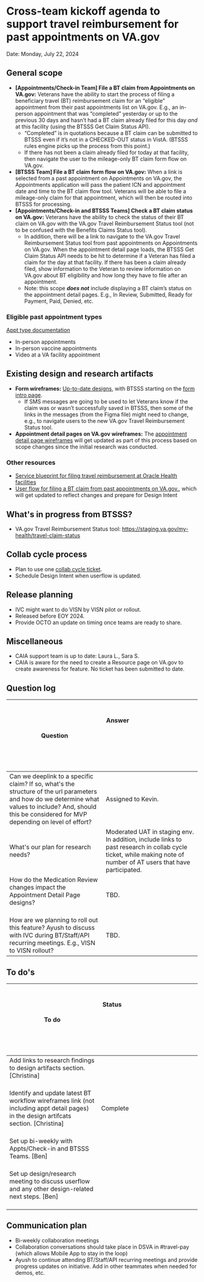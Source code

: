 # Cross-team kickoff agenda to support travel reimbursement for past appointments on VA.gov

Date: Monday, July 22, 2024

## General scope

- **[Appointments/Check-in Team] File a BT claim from Appointments on VA.gov:** Veterans have the ability to start the process of filing a beneficiary travel (BT) reimbursement claim for an “eligible” appointment from their past appointments list on VA.gov. E.g., an in-person appointment that was “completed” yesterday or up to the previous 30 days and hasn’t had a BT claim already filed for this day _and_ at this facility (using the BTSSS Get Claim Status API). 
   - “Completed” is in quotations because a BT claim can be submitted to BTSSS even if it’s not in a CHECKED-OUT status in VistA. (BTSSS rules engine picks up the process from this point.)
   - If there has not been a claim already filed for today at that facility, then navigate the user to the mileage-only BT claim form flow on VA.gov. 
- **[BTSSS Team] File a BT claim form flow on VA.gov:** When a link is selected from a past appointment on Appointments on VA.gov, the Appointments application will pass the patient ICN and appointment date and time to the BT claim flow tool. Veterans will be able to file a mileage-only claim for that appointment, which will then be routed into BTSSS for processing. 
- **[Appointments/Check-in and BTSSS Teams] Check a BT claim status on VA.gov:** Veterans have the ability to check the status of their BT claim on VA.gov with the VA.gov Travel Reimbursement Status tool (not to be confused with the Benefits Claims Status tool).
   - In addition, there will be a link to navigate to the VA.gov Travel Reimbursement Status tool from past appointments on Appointments on VA.gov. When the appointment detail page loads, the BTSSS Get Claim Status API needs to be hit to determine if a Veteran has filed a claim for the day at that facility. If there has been a claim already filed, show information to the Veteran to review information on VA.gov about BT eligibility and how long they have to file after an appointment. 
   - Note: this scope **_does not_** include displaying a BT claim’s status on the appointment detail pages. E.g., In Review, Submitted, Ready for Payment, Paid, Denied, etc.
 
### Eligible past appointment types

[Appt type documentation](https://github.com/department-of-veterans-affairs/va.gov-team/tree/master/products/health-care/appointments/va-online-scheduling/feature-reference#appointment-details-views)

- In-person appointments
- In-person vaccine appointments 
- Video at a VA facility appointment

  

## Existing design and research artifacts 

- **Form wireframes:** [Up-to-date designs](https://www.figma.com/design/pnR05o7NPJDS0KFUSQ0eE3/LoROTA-Travel-Reimbursement-%7C-PCI?node-id=3592-4824&t=JbmPVn8Znw5BOZVZ-1), with BTSSS starting on the [form intro page](https://www.figma.com/design/pnR05o7NPJDS0KFUSQ0eE3/LoROTA-Travel-Reimbursement-%7C-PCI?node-id=3593-3077&t=JbmPVn8Znw5BOZVZ-1).
   - If SMS messages are going to be used to let Veterans know if the claim was or wasn’t successfully saved in BTSSS, then some of the links in the messages (from the Figma file) might need to change, e.g., to navigate users to the new VA.gov Travel Reimbursement Status tool.
- **Appointment detail pages on VA.gov wireframes:** The [appointment detail page wireframes](https://www.figma.com/design/pnR05o7NPJDS0KFUSQ0eE3/LoROTA-Travel-Reimbursement-%7C-PCI?node-id=3594-8284&t=JbmPVn8Znw5BOZVZ-1) will get updated as part of this process based on scope changes since the initial research was conducted.

### Other resources

- [Service blueprint for filing travel reimbursement at Oracle Health facilities](https://app.mural.co/t/departmentofveteransaffairs9999/m/departmentofveteransaffairs9999/1707427471672/75fb6b9eea27c7b854e8b31c0e9017e2a54bb95a?sender=u37bb983bd3fc3cc00c7d3286)
- [User flow for filing a BT claim from past appointments on VA.gov.](https://app.mural.co/t/departmentofveteransaffairs9999/m/departmentofveteransaffairs9999/1695774555765/73dec2c323f80ae6cb2a6e0a646221e2aeb680c4?sender=u37bb983bd3fc3cc00c7d3286), which will get updated to reflect changes and prepare for Design Intent

## What's in progress from BTSSS?

- VA.gov Travel Reimbursement Status tool: https://staging.va.gov/my-health/travel-claim-status
 
## Collab cycle process

- Plan to use one [collab cycle ticket](https://github.com/department-of-veterans-affairs/va.gov-team/issues/87696).
- Schedule Design Intent when userflow is updated.

## Release planning

- IVC might want to do VISN by VISN pilot or rollout.
- Released before EOY 2024.
- Provide OCTO an update on timing once teams are ready to share. 

## Miscellaneous

- CAIA support team is up to date: Laura L., Sara S.
- CAIA is aware for the need to create a Resource page on VA.gov to create awareness for feature. No ticket has been submitted to date. 

## Question log 

| Question | <br><br>Answer &nbsp; &nbsp; &nbsp; &nbsp; &nbsp; &nbsp; &nbsp; &nbsp; &nbsp; &nbsp; &nbsp; &nbsp; &nbsp; &nbsp; &nbsp; &nbsp; &nbsp; &nbsp; &nbsp; &nbsp; &nbsp; &nbsp; &nbsp; &nbsp; &nbsp; &nbsp; &nbsp; &nbsp; &nbsp; &nbsp; &nbsp; &nbsp; &nbsp; &nbsp; &nbsp; &nbsp; &nbsp; &nbsp; &nbsp; &nbsp; &nbsp; &nbsp; &nbsp; &nbsp; &nbsp; &nbsp; &nbsp; &nbsp; &nbsp; &nbsp; &nbsp; &nbsp; &nbsp; &nbsp; &nbsp; &nbsp; &nbsp; &nbsp; &nbsp; &nbsp; &nbsp; &nbsp; &nbsp; &nbsp; &nbsp; &nbsp; &nbsp; &nbsp; &nbsp; &nbsp; &nbsp; &nbsp; &nbsp; &nbsp; &nbsp; &nbsp; &nbsp; &nbsp; &nbsp; &nbsp; &nbsp; &nbsp; &nbsp; &nbsp; &nbsp; &nbsp; &nbsp; &nbsp; &nbsp; &nbsp; &nbsp; &nbsp; &nbsp; &nbsp; &nbsp; &nbsp; &nbsp; &nbsp; &nbsp; &nbsp; &nbsp; &nbsp; &nbsp; &nbsp; &nbsp; &nbsp; &nbsp; &nbsp; &nbsp; &nbsp; &nbsp; &nbsp; &nbsp; &nbsp; &nbsp; &nbsp; &nbsp; &nbsp; &nbsp; &nbsp; &nbsp; &nbsp; &nbsp; &nbsp; &nbsp; &nbsp; &nbsp; &nbsp; &nbsp; &nbsp; &nbsp; &nbsp; &nbsp; &nbsp; &nbsp; &nbsp; &nbsp; &nbsp; &nbsp; &nbsp; &nbsp; &nbsp; &nbsp; &nbsp; &nbsp; &nbsp; &nbsp; &nbsp; &nbsp; &nbsp; &nbsp; &nbsp; &nbsp; &nbsp; &nbsp; &nbsp; &nbsp; &nbsp; &nbsp; &nbsp; &nbsp; &nbsp; &nbsp; &nbsp; &nbsp; &nbsp; &nbsp; &nbsp; &nbsp;|
| ------------------- | ----------  | 
| Can we deeplink to a specific claim? If so, what's the structure of the url parameters and how do we determine what values to include? And, should this be considered for MVP depending on level of effort? |  Assigned to Kevin. |
| What's our plan for research needs? |  Moderated UAT in staging env. In addition, include links to past research in collab cycle ticket, while making note of number of AT users that have participated. |
| How do the Medication Review changes impact the Appointment Detail Page designs?<br><br> | TBD. |
| How are we planning to roll out this feature? Ayush to discuss with IVC during BT/Staff/API recurring meetings. E.g., VISN to VISN rollout? | TBD. |

## To do's

| To do | <br><br>Status &nbsp; &nbsp; &nbsp; &nbsp; &nbsp; &nbsp; &nbsp; &nbsp; &nbsp; &nbsp; &nbsp; &nbsp; &nbsp; &nbsp; &nbsp; &nbsp; &nbsp; &nbsp; &nbsp; &nbsp; &nbsp; &nbsp; &nbsp; &nbsp; &nbsp; &nbsp; &nbsp; &nbsp; &nbsp; &nbsp; &nbsp; &nbsp; &nbsp; &nbsp; &nbsp; &nbsp; &nbsp; &nbsp; &nbsp; &nbsp; &nbsp; &nbsp; &nbsp; &nbsp; &nbsp; &nbsp; &nbsp; &nbsp; &nbsp; &nbsp; &nbsp; &nbsp; &nbsp; &nbsp; &nbsp; &nbsp; &nbsp; &nbsp; &nbsp; &nbsp; &nbsp; &nbsp; &nbsp; &nbsp; &nbsp; &nbsp; &nbsp; &nbsp; &nbsp; &nbsp; &nbsp; &nbsp; &nbsp; &nbsp; &nbsp; &nbsp; &nbsp; &nbsp; &nbsp; &nbsp; &nbsp; &nbsp; &nbsp; &nbsp; &nbsp; &nbsp; &nbsp; &nbsp; &nbsp; &nbsp; &nbsp; &nbsp; &nbsp; &nbsp; &nbsp; &nbsp; &nbsp; &nbsp; &nbsp; &nbsp; &nbsp; &nbsp; &nbsp; &nbsp; &nbsp; &nbsp; &nbsp; &nbsp; &nbsp; &nbsp; &nbsp; &nbsp; &nbsp; &nbsp; &nbsp; &nbsp; &nbsp; &nbsp; &nbsp; &nbsp; &nbsp; &nbsp; &nbsp; &nbsp; &nbsp; &nbsp; &nbsp; &nbsp; &nbsp; &nbsp; &nbsp; &nbsp; &nbsp; &nbsp; &nbsp; &nbsp; &nbsp; &nbsp; &nbsp; &nbsp; &nbsp; &nbsp; &nbsp; &nbsp; &nbsp; &nbsp; &nbsp; &nbsp; &nbsp; &nbsp; &nbsp; &nbsp; &nbsp; &nbsp; &nbsp; &nbsp; &nbsp; &nbsp; &nbsp; &nbsp; &nbsp; &nbsp; &nbsp; &nbsp; &nbsp; &nbsp; &nbsp; &nbsp; &nbsp;|
| ------------------- | ----------  | 
| Add links to research findings to design artifacts section. [Christina]<br><br> | <br><br> |
| Identify and update latest BT workflow wireframes link (not including appt detail pages) in the design artifcats section. [Christina]<br><br> | Complete<br><br> | 
| Set up bi-weekly with Appts/Check-in and BTSSS Teams. [Ben]<br><br> |  <br><br>| 
| Set up design/research meeting to discuss userflow and any other design-related next steps. [Ben]<br><br> |  <br><br>| 

## Communication plan 

- Bi-weekly collaboration meetings
- Collaboration conversations should take place in DSVA in #travel-pay (which allows Mobile App to stay in the loop)
- Ayush to continue attending BT/Staff/API recurring meetings and provide progress updates on initiative. Add in other teammates when needed for demos, etc. 

